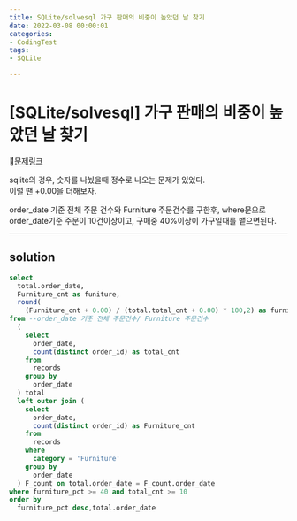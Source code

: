 ```yaml
---
title: SQLite/solvesql 가구 판매의 비중이 높았던 날 찾기
date: 2022-03-08 00:00:01
categories:
- CodingTest
tags:
- SQLite

---
```


# [SQLite/solvesql] 가구 판매의 비중이 높았던 날 찾기

📌[문제링크](https://solvesql.com/problems/blog-counter/) 

sqlite의 경우, 숫자를 나눴을때 정수로 나오는 문제가 있었다. <Br>이럴 땐 +0.00을 더해보자. 

order_date 기준 전체 주문 건수와 Furniture 주문건수를 구한후, where문으로 order_date기준 주문이 10건이상이고, 구매중 40%이상이 가구일때를 뱉으면된다.

---

## solution
```sql
select
  total.order_date,
  Furniture_cnt as funiture,
  round(
    (Furniture_cnt + 0.00) / (total.total_cnt + 0.00) * 100,2) as furniture_pct
from --order_date 기준 전체 주문건수/ Furniture 주문건수
  (
    select
      order_date,
      count(distinct order_id) as total_cnt
    from
      records
    group by
      order_date
  ) total
  left outer join (
    select
      order_date,
      count(distinct order_id) as Furniture_cnt
    from
      records
    where
      category = 'Furniture'
    group by
      order_date
  ) F_count on total.order_date = F_count.order_date 
where furniture_pct >= 40 and total_cnt >= 10
order by
  furniture_pct desc,total.order_date
```
